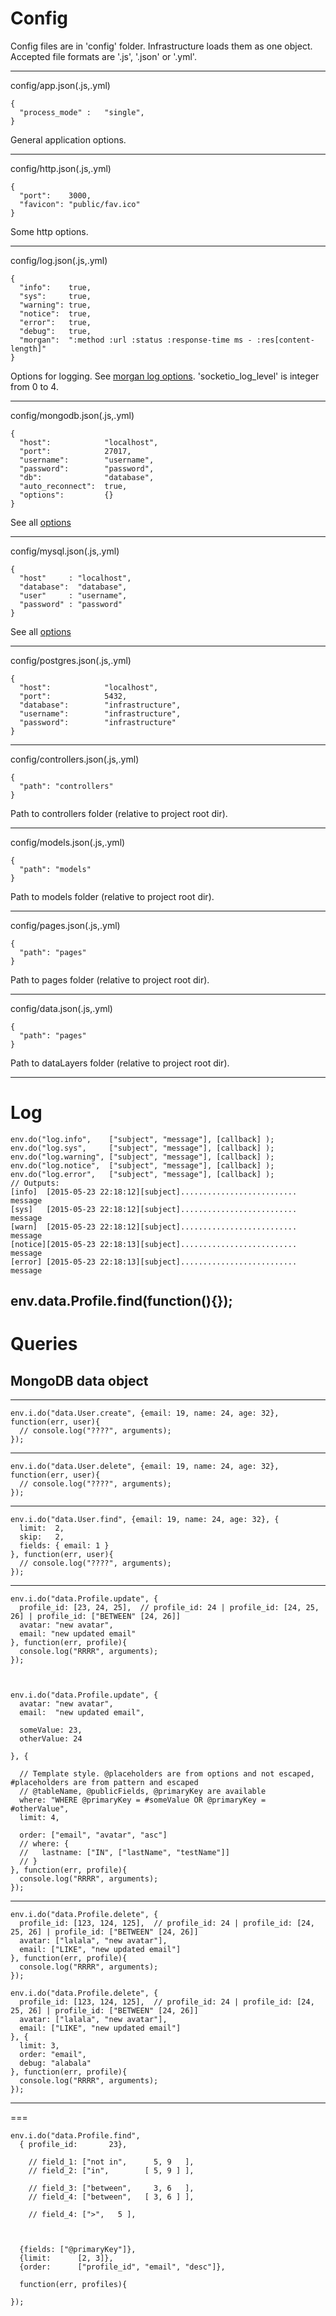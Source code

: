Config
======
  Config files are in 'config' folder. Infrastructure loads them as one object. Accepted file formats are '.js', '.json' or '.yml'.

  ---
  config/app.json(.js,.yml)

    {
      "process_mode" :   "single",
    }
  General application options.

  ---
  config/http.json(.js,.yml)

    {
      "port":    3000,
      "favicon": "public/fav.ico"
    }
  Some http options.

  ---
  config/log.json(.js,.yml)

    {
      "info":    true,
      "sys":     true,
      "warning": true,
      "notice":  true,
      "error":   true,
      "debug":   true,
      "morgan":  ":method :url :status :response-time ms - :res[content-length]"
    }
    
  Options for logging. See [morgan log options](https://github.com/expressjs/morgan). 'socketio_log_level' is integer from 0 to 4.

  ---
  config/mongodb.json(.js,.yml)

    {
      "host":            "localhost",
      "port":            27017,
      "username":        "username",
      "password":        "password",
      "db":              "database",
      "auto_reconnect":  true,
      "options":         {}
    }

  See all [options](http://mongodb.github.io/node-mongodb-native/api-generated/mongoclient.html)

  ---
  config/mysql.json(.js,.yml)

    {
      "host"     : "localhost",
      "database":  "database",
      "user"     : "username",
      "password" : "password"
    }

  See all [options](https://github.com/felixge/node-mysql/#connection-options)

  ---
  config/postgres.json(.js,.yml)

    {
      "host":            "localhost",
      "port":            5432,
      "database":        "infrastructure",
      "username":        "infrastructure",
      "password":        "infrastructure"
    }

  ---
  config/controllers.json(.js,.yml)

    {
      "path": "controllers"
    }
  Path to controllers folder (relative to project root dir).

  ---
  config/models.json(.js,.yml)

    {
      "path": "models"
    }

  Path to models folder (relative to project root dir).

  ---
  config/pages.json(.js,.yml)

    {
      "path": "pages"
    }

  Path to pages folder (relative to project root dir).

  ---
  config/data.json(.js,.yml)

    {
      "path": "pages"
    }

  Path to dataLayers folder (relative to project root dir).

  ---


Log
===
    env.do("log.info",    ["subject", "message"], [callback] );
    env.do("log.sys",     ["subject", "message"], [callback] );
    env.do("log.warning", ["subject", "message"], [callback] );
    env.do("log.notice",  ["subject", "message"], [callback] );
    env.do("log.error",   ["subject", "message"], [callback] );
    // Outputs:
    [info]  [2015-05-23 22:18:12][subject].......................... message          
    [sys]   [2015-05-23 22:18:12][subject].......................... message
    [warn]  [2015-05-23 22:18:12][subject].......................... message
    [notice][2015-05-23 22:18:13][subject].......................... message
    [error] [2015-05-23 22:18:13][subject].......................... message







env.data.Profile.find(function(){});
-------------------------------------------------------------------------------------------------------



Queries
=======

MongoDB data object
-------------------

  ---
    env.i.do("data.User.create", {email: 19, name: 24, age: 32}, function(err, user){
      // console.log("????", arguments);
    });

  ---

    env.i.do("data.User.delete", {email: 19, name: 24, age: 32}, function(err, user){
      // console.log("????", arguments);
    });

  ---

    env.i.do("data.User.find", {email: 19, name: 24, age: 32}, {
      limit:  2,
      skip:   2,
      fields: { email: 1 }
    }, function(err, user){
      // console.log("????", arguments);
    });

  --- 


    
    env.i.do("data.Profile.update", {
      profile_id: [23, 24, 25],  // profile_id: 24 | profile_id: [24, 25, 26] | profile_id: ["BETWEEN" [24, 26]]
      avatar: "new avatar",
      email: "new updated email"
    }, function(err, profile){
      console.log("RRRR", arguments);
    });

    

    env.i.do("data.Profile.update", {
      avatar: "new avatar",
      email:  "new updated email",

      someValue: 23,
      otherValue: 24

    }, {

      // Template style. @placeholders are from options and not escaped, #placeholders are from pattern and escaped
      // @tableName, @publicFields, @primaryKey are available
      where: "WHERE @primaryKey = #someValue OR @primaryKey = #otherValue",   
      limit: 4,

      order: ["email", "avatar", "asc"]
      // where: {
      //   lastname: ["IN", ["lastName", "testName"]]
      // }
    }, function(err, profile){
      console.log("RRRR", arguments);
    });

  ---



    env.i.do("data.Profile.delete", {
      profile_id: [123, 124, 125],  // profile_id: 24 | profile_id: [24, 25, 26] | profile_id: ["BETWEEN" [24, 26]]
      avatar: ["lalala", "new avatar"],
      email: ["LIKE", "new updated email"]
    }, function(err, profile){
      console.log("RRRR", arguments);
    });

    env.i.do("data.Profile.delete", {
      profile_id: [123, 124, 125],  // profile_id: 24 | profile_id: [24, 25, 26] | profile_id: ["BETWEEN" [24, 26]]
      avatar: ["lalala", "new avatar"],
      email: ["LIKE", "new updated email"]
    }, {
      limit: 3,
      order: "email",
      debug: "alabala"
    }, function(err, profile){
      console.log("RRRR", arguments);
    });

  ---

  ===

    env.i.do("data.Profile.find", 
      { profile_id:       23}, 

        // field_1: ["not in",      5, 9   ],
        // field_2: ["in",        [ 5, 9 ] ],

        // field_3: ["between",     3, 6   ],
        // field_4: ["between",   [ 3, 6 ] ],

        // field_4: [">",   5 ],



      {fields: ["@primaryKey"]}, 
      {limit:      [2, 3]},
      {order:      ["profile_id", "email", "desc"]},

      function(err, profiles){
      
    });